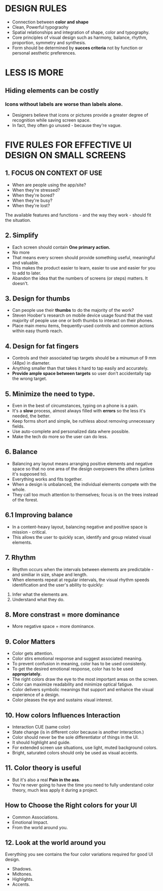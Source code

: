 # **DESIGN RULES**

- Connection between **color and shape**
- Clean, Powerful typograohy
- Spatial relationships and integration of shape, color and typography.
- Core principles of visual design such as harmony, balance, rhythm, proportion, symmetry and synthesis.
- Form should be determined by **succes criteria** not by function or personal aesthetic preferences.

# **LESS IS MORE**

## **Hiding elements can be costly**

### **Icons without labels are worse than labels alone.**

- Designers believe that icons or pictures provide a greater degree of recognition while saving screen space.
- In fact, they often go unused - because they're vague.

# **FIVE RULES FOR EFFECTIVE UI DESIGN ON SMALL SCREENS**

## **1. FOCUS ON CONTEXT OF USE**

- When are people using the app/site?
- When they're stressed?
- When they're bored?
- When they're busy?
- When they're lost?

The available features and functions - and the way they work - should fit the situation.

## **2. Simplify**

- Each screen should contain **One primary action.**
- No more
- That means every screen should provide something useful, meaningful and valuable.
- This makes the product easier to learn, easier to use and easier for you to add to later.
- Abandon the idea that the numbers of screens (or steps) matters. It doesn't.

## **3. Design for thumbs**

- Can people use their **thumbs** to do the majority of the work?
- Steven Hoober's research on mobile device usage found that the vast majority of people use one or both thumbs to interact on their phones.
- Place main menu items, frequently-used controls and common actions within easy thumb reach.

## **4. Design for fat fingers**

- Controls and their associated tap targets should be a minumun of 9 mm (48px) in diameter.
- Anything smaller than that takes it hard to tap easily and accurately.
- **Provide ample space between targets** so user don't accidentally tap the wrong target.

## **5. Minimize the need to type.**

- Even in the best of circumstances, typing on a phone is a pain.
- It's a **slow** process, almost always filled with **errors** so the less it's needed, the better.
- Keep forms short and simple, be ruthless about removing unnecessary fields.
- Use auto-complete and personalized data where possible.
- Make the tech do more so the user can do less.

## **6. Balance**

- Balancing any layout means arranging positive elements and negative space so that no one area of the design overpowers the others (unless it's supposed to).
- Everything works and fits together.
- When a design is unbalanced, the individual elements compete with the whole.
- They call too much attention to themselves; focus is on the trees instead of the forest.

## **6.1 Improving balance**

- In a content-heavy layout, balancing negative and positive space is mission - critical.
- This allows the user to quickly scan, identify and group related visual elements.

## **7. Rhythm**

- Rhythm occurs when the intervals between elements are predictable - and similiar in size, shape and length.
- When elements repeat at regular intervals, the visual rhythm speeds identification and the user's ability to quickly:

1. Infer what the elements are.
2. Understand what they do.

## **8. More constrast = more dominance**

- More negative space = more dominance.

## **9. Color Matters**

- Color gets attention.
- Color stirs emotional response and suggest associated meaning.
- To prevent confusion in meaning, color has to be used consistenly.
- To get the desired emotional response, color has to be used **appropriately.**
- The right colors draw the eye to the most important areas on the screen.
- Color can maximize readability and minimize optical fatigue.
- Color delivers symbolic meanings that support and enhance the visual experience of a design.
- Color pleases the eye and sustains visual interest.

## **10. How colors Influences Interaction**

- Interaction CUE (same color)
- State change (is in different color because is another interaction.)
- Color should never be the sole differentiator of things in the UI.
- It should highlight and guide.
- For extended screen use situations, use light, muted background colors.
- Bright, saturated colors should only be used as visual accents.

## **11. Color theory is useful**

- But it's also a real **Pain in the ass**.
- You're never going to have the time you need to fully understand color theory, much less apply it during a project.

## **How to Choose the Right colors for your UI**

- Common Associations.
- Emotional Impact.
- From the world around you.

## **12. Look at the world around you**

Everything you see contains the four color variations required for good UI design.

- Shadows.
- Midtones.
- Highlights.
- Accents.
